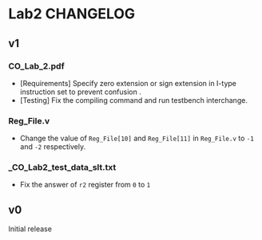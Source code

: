 # Lab2 CHANGELOG

## v1
### CO_Lab_2.pdf
- [Requirements] Specify zero extension or sign extension in I-type instruction set to prevent confusion .
- [Testing] Fix the compiling command and run testbench interchange.

### Reg_File.v
- Change the value of `Reg_File[10]` and `Reg_File[11]` in `Reg_File.v` to `-1` and `-2` respectively.

### _CO_Lab2_test_data_slt.txt
- Fix the answer of `r2` register from `0` to `1`

## v0
Initial release